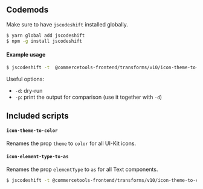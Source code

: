 ## Codemods

Make sure to have `jscodeshift` installed globally.

```bash
$ yarn global add jscodeshift
$ npm -g install jscodeshift
```

#### Example usage

```bash
$ jscodeshift -t  @commercetools-frontend/transforms/v10/icon-theme-to-color.js src/
```

Useful options:

- `-d`: dry-run
- `-p`: print the output for comparison (use it together with `-d`)

## Included scripts

#### `icon-theme-to-color`

Renames the prop `theme` to `color` for all UI-Kit icons.

#### `icon-element-type-to-as`

Renames the prop `elementType` to `as` for all Text components.

```bash
$ jscodeshift -t @commercetools-frontend/transforms/v10/icon-theme-to-color.js <path>
```
